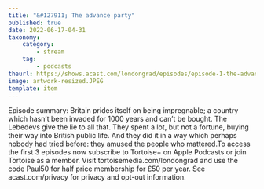 ```yaml
---
title: "&#127911; The advance party"
published: true
date: 2022-06-17-04-31
taxonomy:
    category:
        - stream
    tag:
        - podcasts
theurl: https://shows.acast.com/londongrad/episodes/episode-1-the-advance-party
image: artwork-resized.JPEG
template: item
---
```


Episode summary: Britain prides itself on being impregnable; a country which hasn&rsquo;t been invaded for 1000 years and can&rsquo;t be bought. The Lebedevs give the lie to all that. They spent a lot, but not a fortune, buying their way into British public life. And they did it in a way which perhaps nobody had tried before: they amused the people who mattered.To access the first 3 episodes now subscribe to Tortoise+ on Apple Podcasts or join Tortoise as a member. Visit tortoisemedia.com/londongrad and use the code Paul50 for half price membership for &pound;50 per year. See acast.com/privacy for privacy and opt-out information.
